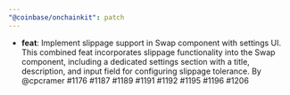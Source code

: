 ```yaml
---
"@coinbase/onchainkit": patch
---
```


- **feat**: Implement slippage support in Swap component with settings UI. This combined feat incorporates slippage functionality into the Swap component, including a dedicated settings section with a title, description, and input field for configuring slippage tolerance. By @cpcramer #1176 #1187 #1189 #1191 #1192 #1195 #1196 #1206